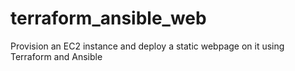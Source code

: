 # terraform_ansible_web
Provision an EC2 instance and deploy a static webpage on it using Terraform and Ansible
